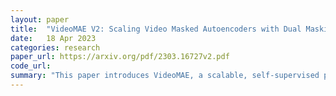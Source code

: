 ```yaml
---
layout: paper
title:  "VideoMAE V2: Scaling Video Masked Autoencoders with Dual Masking"
date:   18 Apr 2023
categories: research
paper_url: https://arxiv.org/pdf/2303.16727v2.pdf
code_url: 
summary: "This paper introduces VideoMAE, a scalable, self-supervised pre-training approach for video foundation models, capable of handling billions of parameters. It utilizes a dual masking strategy to efficiently pre-train by dividing video tokens between the encoder and decoder, thus reducing computational costs. The approach includes progressive training, starting with an unlabeled multi-source dataset followed by a labeled mixed dataset. The result is a billion-parameter video ViT model that sets new performance records on Kinetics and Something-Something datasets, demonstrating its efficacy as a general-purpose video representation learner."
---
```


